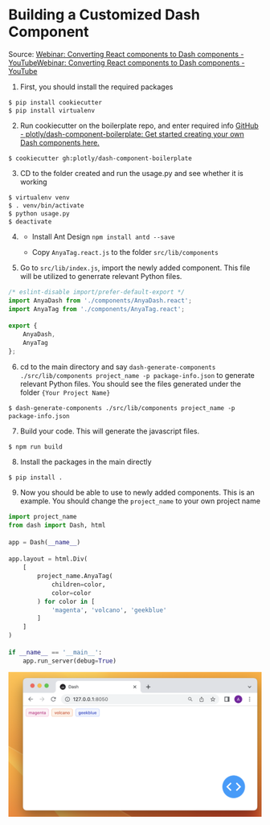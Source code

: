 # Building a Customized Dash Component

Source: [Webinar: Converting React components to Dash components - YouTube](https://www.youtube.com/watch?v=wifoPPRgG_I)[Webinar: Converting React components to Dash components - YouTube](https://www.youtube.com/watch?v=wifoPPRgG_I)

1. First, you should install the required packages

```
$ pip install cookiecutter
$ pip install virtualenv
```

2. Run cookiecutter on the boilerplate repo, and enter required info [GitHub - plotly/dash-component-boilerplate: Get started creating your own Dash components here.](https://github.com/plotly/dash-component-boilerplate)

```
$ cookiecutter gh:plotly/dash-component-boilerplate
```

3. CD to the folder created and run the usage.py and see whether it is working

```
$ virtualenv venv
$ . venv/bin/activate
$ python usage.py
$ deactivate
```

4. - Install Ant Design `npm install antd --save`
   
   - Copy `AnyaTag.react.js` to the folder `src/lib/components`

5. Go to `src/lib/index.js`, import the newly added component. This file will be utilized to generrate relevant Python files.

```typescript
/* eslint-disable import/prefer-default-export */
import AnyaDash from './components/AnyaDash.react';
import AnyaTag from './components/AnyaTag.react';

export {
    AnyaDash,
    AnyaTag
};
```

6. cd to the main directory and say `dash-generate-components ./src/lib/components project_name -p package-info.json`  to generate relevant Python files. You should see the files generated under the folder `{Your Project Name}`

```
$ dash-generate-components ./src/lib/components project_name -p package-info.json
```

7. Build your code. This will generate the javascript files.

```
$ npm run build
```

8. Install the packages in the main directly

```
$ pip install .
```

9. Now you should be able to use to newly added components. This is an example. You should change the `project_name` to your own project name

```python
import project_name
from dash import Dash, html

app = Dash(__name__)

app.layout = html.Div(
    [
        project_name.AnyaTag(
            children=color,
            color=color
        ) for color in [
            'magenta', 'volcano', 'geekblue'
        ]
    ]
)

if __name__ == '__main__':
    app.run_server(debug=True)
```

<img title="" src="../screenshots/01.png" alt="">
